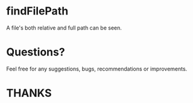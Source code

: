 # findFilePath

A file's both relative and full path can be seen. 

# Questions?

Feel free for any suggestions, bugs, recommendations or improvements.

# THANKS
